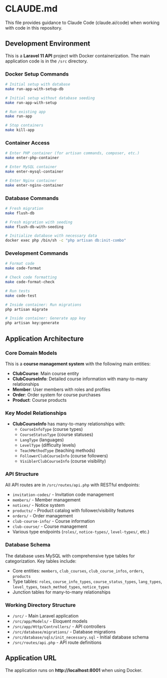 # CLAUDE.md

This file provides guidance to Claude Code (claude.ai/code) when working with code in this repository.

## Development Environment

This is a **Laravel 11 API** project with Docker containerization. The main application code is in the `/src` directory.

### Docker Setup Commands

```bash
# Initial setup with database
make run-app-with-setup-db

# Initial setup without database seeding
make run-app-with-setup

# Run existing app
make run-app

# Stop containers
make kill-app
```

### Container Access

```bash
# Enter PHP container (for artisan commands, composer, etc.)
make enter-php-container

# Enter MySQL container
make enter-mysql-container

# Enter Nginx container
make enter-nginx-container
```

### Database Commands

```bash
# Fresh migration
make flush-db

# Fresh migration with seeding
make flush-db-with-seeding

# Initialize database with necessary data
docker exec php /bin/sh -c "php artisan db:init-combo"
```

### Development Commands

```bash
# Format code
make code-format

# Check code formatting
make code-format-check

# Run tests
make code-test

# Inside container: Run migrations
php artisan migrate

# Inside container: Generate app key
php artisan key:generate
```

## Application Architecture

### Core Domain Models

This is a **course management system** with the following main entities:

- **ClubCourse**: Main course entity
- **ClubCourseInfo**: Detailed course information with many-to-many relationships
- **Member**: User members with roles and profiles
- **Order**: Order system for course purchases
- **Product**: Course products

### Key Model Relationships

- **ClubCourseInfo** has many-to-many relationships with:
  - `CourseInfoType` (course types)
  - `CourseStatusType` (course statuses)  
  - `LangType` (languages)
  - `LevelType` (difficulty levels)
  - `TeachMethodType` (teaching methods)
  - `FollowerClubCourseInfo` (course followers)
  - `VisiblerClubCourseInfo` (course visibility)

### API Structure

All API routes are in `/src/routes/api.php` with RESTful endpoints:

- `invitation-codes/` - Invitation code management
- `members/` - Member management  
- `notices/` - Notice system
- `products/` - Product catalog with follower/visibility features
- `orders/` - Order management
- `club-course-info/` - Course information
- `club-course/` - Course management
- Various type endpoints (`roles/`, `notice-types/`, `level-types/`, etc.)

### Database Schema

The database uses MySQL with comprehensive type tables for categorization. Key tables include:

- Core entities: `members`, `club_courses`, `club_course_infos`, `orders`, `products`
- Type tables: `roles`, `course_info_types`, `course_status_types`, `lang_types`, `level_types`, `teach_method_types`, `notice_types`
- Junction tables for many-to-many relationships

### Working Directory Structure

- `/src/` - Main Laravel application
- `/src/app/Models/` - Eloquent models
- `/src/app/Http/Controllers/` - API controllers
- `/src/database/migrations/` - Database migrations
- `/src/database/sqls/init_necessary.sql` - Initial database schema
- `/src/routes/api.php` - API route definitions

## Application URL

The application runs on **http://localhost:8001** when using Docker.